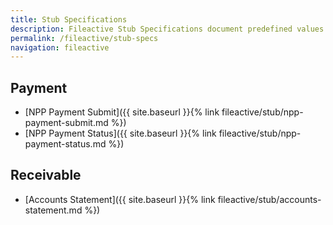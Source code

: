 ```yaml
---
title: Stub Specifications
description: Fileactive Stub Specifications document predefined values for triggering specific outcomes and behaviours during testing. 
permalink: /fileactive/stub-specs
navigation: fileactive
---
```


## Payment
- [NPP Payment Submit]({{ site.baseurl }}{% link fileactive/stub/npp-payment-submit.md %})
- [NPP Payment Status]({{ site.baseurl }}{% link fileactive/stub/npp-payment-status.md %})

## Receivable
- [Accounts Statement]({{ site.baseurl }}{% link fileactive/stub/accounts-statement.md %})
